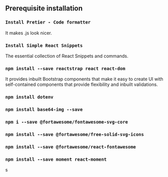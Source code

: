 ## Prerequisite installation

### `Install Pretier - Code formatter`
It makes .js look nicer.
### `Install Simple React Snippets`
The essential collection of React Snippets and commands.
### `npm install --save reactstrap react react-dom`
It provides inbuilt Bootstrap components that make it easy to create UI with self-contained components that provide flexibility and inbuilt validations. 
### `npm install dotenv`
### `npm install base64-img --save`
### `npm i --save @fortawesome/fontawesome-svg-core`
### `npm install --save @fortawesome/free-solid-svg-icons`
### `npm install --save @fortawesome/react-fontawesome`
### `npm install --save moment react-moment`

s